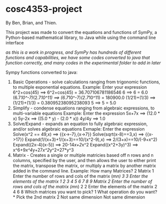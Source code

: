 # cosc4353-project
By Ben, Brian, and Thien.

This project was made to convert the equations and functions of SymPy, a Python-based mathematical library, to Java
   while using the command line interface
   
*as this is a work in progress, and SymPy has hundreds of different functions and capabilities, we have some codes
   converted to java that function correctly, and many codes in the experimental folder to add in later*
   
Sympy functions converted to java:
1) Basic Operations - solve calculations ranging from trigonomic functions, to multiple exponential equations.
    Example: Enter your expression 
              6^2+cos(45) ==> 6^2+cos(45) = 36.707106781186546
              6 ==> 6 = 6.0
              (6.7*10^-7)*(2.7*10^11) ==> (6.7*10^-7)*(2.7*10^11) = 180900.0
              (1/21)+(1/3) ==> (1/21)+(1/3) = 0.38095238095238093
              5 ==> 5 = 5.0
2) Simplify - condense equations ranging from algebraic expressions, to multi-variable equations
    Example: Enter the expression
             5x+7x ==> (12.0 * x)
             5y-2x ==> ((5.0 * y) - (2.0 * x))
             4y/4y ==> 1.0
3) Solve/Expand - expands an equation to fully algebraic expression, and/or solves algebraic equations
    Exmaple: Enter the expression
            Solve(x^2 == 49,x) ==> {{x->-7},{x->7}}
            Solve(sqrt(x-8)==3,x) ==> {{x->17}}
            Expand(1/(x+3)+1/(x+3)==10/(x^2-9),x) ==> 2/(3+x)==10/(-9+x^2)
            Expand((2x-4)(x-5)) ==> 20-14*x+2*x^2
            Expand((x^2+3y)^3) ==> x^6+9*x^4*y+27*x^2*y^2+27*y^3
4) Matrix - Creates a single or multiple matricies based off n rows and n columns, specified by the user, and
            then allows the user to either print the matrix, transpose the matrix, or multiply a matrix by another
            matrix added in the command line. 
   Example: How many Matrices?
            2
            Matrix 1
            Enter the number of rows and cols of the matrix (m*n)
            3
            3
            Enter the elements of the matrix
            1 2 3
            4 5 6
            7 8 9
            Matrix 2
            Enter the number of rows and cols of the matrix (m*n)
            2
            2
           Enter the elements of the matrix
            2 4
            6 8
            Which matrices you want to pick?
            1
            What operation do you want?
            *
            Pick the 2nd matrix
            2
            Not same dimension
            Not same dimension
       
